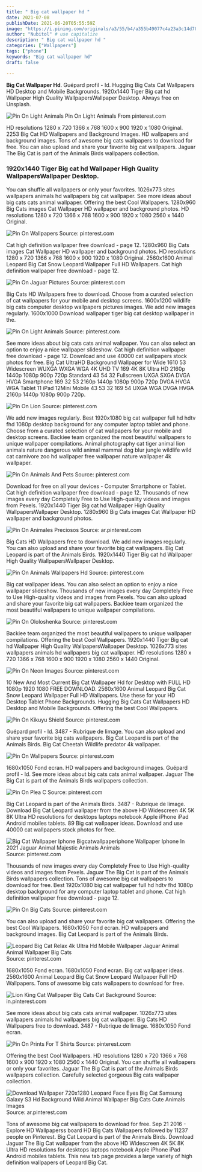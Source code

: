 ```yaml
---
title: " Big cat wallpaper hd "
date: 2021-07-08
publishDate: 2021-06-20T05:55:59Z
image: "https://i.pinimg.com/originals/a3/55/b4/a355b49077c4a23a3c14d786d2111ece.jpg"
author: "Nubitol" # use capitalize
description: " Big cat wallpaper hd "
categories: ["Wallpapers"]
tags: ["phone"]
keywords: "Big cat wallpaper hd"
draft: false

---
```



**Big Cat Wallpaper Hd**. Guépard profil - Id. Hugging Big Cats Cat Wallpapers HD Desktop and Mobile Backgrounds. 1920x1440 Tiger Big cat hd Wallpaper High Quality WallpapersWallpaper Desktop. Always free on Unsplash.

![Pin On Light Animals](https://i.pinimg.com/originals/1f/3d/51/1f3d5164408fe1af3acd637b3ac05fe5.jpg "Pin On Light Animals")
Pin On Light Animals From pinterest.com


HD resolutions 1280 x 720 1366 x 768 1600 x 900 1920 x 1080 Original. 2253 Big Cat HD Wallpapers and Background Images. HD wallpapers and background images. Tons of awesome big cats wallpapers to download for free. You can also upload and share your favorite big cat wallpapers. Jaguar The Big Cat is part of the Animals Birds wallpapers collection.

### 1920x1440 Tiger Big cat hd Wallpaper High Quality WallpapersWallpaper Desktop.

You can shuffle all wallpapers or only your favorites. 1026x773 sites wallpapers animals hd wallpapers big cat wallpaper. See more ideas about big cats cats animal wallpaper. Offering the best Cool Wallpapers. 1280x960 Big Cats images Cat Wallpaper HD wallpaper and background photos. HD resolutions 1280 x 720 1366 x 768 1600 x 900 1920 x 1080 2560 x 1440 Original.


![Pin On Wallpapers](https://i.pinimg.com/originals/d9/72/cd/d972cd679f0099170ebaf8c03363455b.jpg "Pin On Wallpapers")
Source: pinterest.com

Cat high definition wallpaper free download - page 12. 1280x960 Big Cats images Cat Wallpaper HD wallpaper and background photos. HD resolutions 1280 x 720 1366 x 768 1600 x 900 1920 x 1080 Original. 2560x1600 Animal Leopard Big Cat Snow Leopard Wallpaper Full HD Wallpapers. Cat high definition wallpaper free download - page 12.

![Pin On Jaguar Pictures](https://i.pinimg.com/originals/b1/a9/b7/b1a9b792a5555dc08f74c9a5028ff92c.png "Pin On Jaguar Pictures")
Source: pinterest.com

Big Cats HD Wallpapers free to download. Choose from a curated selection of cat wallpapers for your mobile and desktop screens. 1600x1200 wildlife big cats computer desktop wallpapers pictures images. We add new images regularly. 1600x1000 Download wallpaper tiger big cat desktop wallpaper in the.

![Pin On Light Animals](https://i.pinimg.com/originals/1f/3d/51/1f3d5164408fe1af3acd637b3ac05fe5.jpg "Pin On Light Animals")
Source: pinterest.com

See more ideas about big cats cats animal wallpaper. You can also select an option to enjoy a nice wallpaper slideshow. Cat high definition wallpaper free download - page 12. Download and use 40000 cat wallpapers stock photos for free. Big Cat UltraHD Background Wallpaper for Wide 1610 53 Widescreen WUXGA WXGA WGA 4K UHD TV 169 4K 8K Ultra HD 2160p 1440p 1080p 900p 720p Standard 43 54 32 Fullscreen UXGA SXGA DVGA HVGA Smartphone 169 32 53 2160p 1440p 1080p 900p 720p DVGA HVGA WGA Tablet 11 iPad 12Mini Mobile 43 53 32 169 54 UXGA WGA DVGA HVGA 2160p 1440p 1080p 900p 720p.

![Pin On Lion](https://i.pinimg.com/474x/c6/2c/77/c62c773e59dcbfb142cb0c43f913e4a2.jpg "Pin On Lion")
Source: pinterest.com

We add new images regularly. Best 1920x1080 big cat wallpaper full hd hdtv fhd 1080p desktop background for any computer laptop tablet and phone. Choose from a curated selection of cat wallpapers for your mobile and desktop screens. Backiee team organized the most beautiful wallpapers to unique wallpaper compilations. Animal photography cat tiger animal lion animals nature dangerous wild animal mammal dog blur jungle wildlife wild cat carnivore zoo hd wallpaper free wallpaper nature wallpaper 4k wallpaper.

![Pin On Animals And Pets](https://i.pinimg.com/originals/a9/d0/ec/a9d0ec52b04463ab11c29355344c6eb8.jpg "Pin On Animals And Pets")
Source: pinterest.com

Download for free on all your devices - Computer Smartphone or Tablet. Cat high definition wallpaper free download - page 12. Thousands of new images every day Completely Free to Use High-quality videos and images from Pexels. 1920x1440 Tiger Big cat hd Wallpaper High Quality WallpapersWallpaper Desktop. 1280x960 Big Cats images Cat Wallpaper HD wallpaper and background photos.

![Pin On Animales Preciosos](https://i.pinimg.com/originals/09/53/44/09534490936f6951b8660bed5dc9d80f.jpg "Pin On Animales Preciosos")
Source: ar.pinterest.com

Big Cats HD Wallpapers free to download. We add new images regularly. You can also upload and share your favorite big cat wallpapers. Big Cat Leopard is part of the Animals Birds. 1920x1440 Tiger Big cat hd Wallpaper High Quality WallpapersWallpaper Desktop.

![Pin On Animals Wallpapers Hd](https://i.pinimg.com/originals/31/d9/bd/31d9bdfc069e51d98263cfc0223093f0.jpg "Pin On Animals Wallpapers Hd")
Source: pinterest.com

Big cat wallpaper ideas. You can also select an option to enjoy a nice wallpaper slideshow. Thousands of new images every day Completely Free to Use High-quality videos and images from Pexels. You can also upload and share your favorite big cat wallpapers. Backiee team organized the most beautiful wallpapers to unique wallpaper compilations.

![Pin On Ololoshenka](https://i.pinimg.com/originals/98/5a/ac/985aacad35e69c564a5e4c005fd036e8.jpg "Pin On Ololoshenka")
Source: pinterest.com

Backiee team organized the most beautiful wallpapers to unique wallpaper compilations. Offering the best Cool Wallpapers. 1920x1440 Tiger Big cat hd Wallpaper High Quality WallpapersWallpaper Desktop. 1026x773 sites wallpapers animals hd wallpapers big cat wallpaper. HD resolutions 1280 x 720 1366 x 768 1600 x 900 1920 x 1080 2560 x 1440 Original.

![Pin On Neon Images](https://i.pinimg.com/originals/8c/95/9d/8c959de8331f0866c0fff355448dbf85.jpg "Pin On Neon Images")
Source: pinterest.com

10 New And Most Current Big Cat Wallpaper Hd for Desktop with FULL HD 1080p 1920 1080 FREE DOWNLOAD. 2560x1600 Animal Leopard Big Cat Snow Leopard Wallpaper Full HD Wallpapers. Use these for your HD Desktop Tablet Phone Backgrounds. Hugging Big Cats Cat Wallpapers HD Desktop and Mobile Backgrounds. Offering the best Cool Wallpapers.

![Pin On Kikuyu Shield](https://i.pinimg.com/originals/a8/5d/b0/a85db0da565cb289cbaad043a63f850d.jpg "Pin On Kikuyu Shield")
Source: pinterest.com

Guépard profil - Id. 3487 - Rubrique de limage. You can also upload and share your favorite big cats wallpapers. Big Cat Leopard is part of the Animals Birds. Big Cat Cheetah Wildlife predator 4k wallpaper.

![Pin On Wallpapers](https://i.pinimg.com/originals/32/22/e2/3222e2e4d8bbe09a1bf9575828c690bc.jpg "Pin On Wallpapers")
Source: pinterest.com

1680x1050 Fond ecran. HD wallpapers and background images. Guépard profil - Id. See more ideas about big cats cats animal wallpaper. Jaguar The Big Cat is part of the Animals Birds wallpapers collection.

![Pin On Plea C](https://i.pinimg.com/originals/86/5a/f0/865af0b6b05dccdeadfb10773b43706e.jpg "Pin On Plea C")
Source: pinterest.com

Big Cat Leopard is part of the Animals Birds. 3487 - Rubrique de limage. Download Big Cat Leopard wallpaper from the above HD Widescreen 4K 5K 8K Ultra HD resolutions for desktops laptops notebook Apple iPhone iPad Android mobiles tablets. 89 Big cat wallpaper ideas. Download and use 40000 cat wallpapers stock photos for free.

![Big Cat Wallpaper Iphone Bigcatwallpaperiphone Wallpaper Iphone In 2021 Jaguar Animal Majestic Animals Animals](https://i.pinimg.com/736x/34/d9/a6/34d9a6e2d86edb710686aba170b045de.jpg "Big Cat Wallpaper Iphone Bigcatwallpaperiphone Wallpaper Iphone In 2021 Jaguar Animal Majestic Animals Animals")
Source: pinterest.com

Thousands of new images every day Completely Free to Use High-quality videos and images from Pexels. Jaguar The Big Cat is part of the Animals Birds wallpapers collection. Tons of awesome big cat wallpapers to download for free. Best 1920x1080 big cat wallpaper full hd hdtv fhd 1080p desktop background for any computer laptop tablet and phone. Cat high definition wallpaper free download - page 12.

![Pin On Big Cats](https://i.pinimg.com/736x/a9/78/31/a978316a7ada30fa717314de52f98349.jpg "Pin On Big Cats")
Source: pinterest.com

You can also upload and share your favorite big cat wallpapers. Offering the best Cool Wallpapers. 1680x1050 Fond ecran. HD wallpapers and background images. Big Cat Leopard is part of the Animals Birds.

![Leopard Big Cat Relax 4k Ultra Hd Mobile Wallpaper Jaguar Animal Animal Wallpaper Big Cats](https://i.pinimg.com/originals/ef/72/81/ef7281e4b5d1e7d02a02e051afee481f.jpg "Leopard Big Cat Relax 4k Ultra Hd Mobile Wallpaper Jaguar Animal Animal Wallpaper Big Cats")
Source: pinterest.com

1680x1050 Fond ecran. 1680x1050 Fond ecran. Big cat wallpaper ideas. 2560x1600 Animal Leopard Big Cat Snow Leopard Wallpaper Full HD Wallpapers. Tons of awesome big cats wallpapers to download for free.

![Lion King Cat Wallpaper Big Cats Cat Background](https://i.pinimg.com/originals/6a/38/89/6a3889a79fc567e9eb2bd9db914b9309.jpg "Lion King Cat Wallpaper Big Cats Cat Background")
Source: in.pinterest.com

See more ideas about big cats cats animal wallpaper. 1026x773 sites wallpapers animals hd wallpapers big cat wallpaper. Big Cats HD Wallpapers free to download. 3487 - Rubrique de limage. 1680x1050 Fond ecran.

![Pin On Prints For T Shirts](https://i.pinimg.com/originals/0d/3f/b2/0d3fb2e06c9a55f879effd595587a3da.jpg "Pin On Prints For T Shirts")
Source: pinterest.com

Offering the best Cool Wallpapers. HD resolutions 1280 x 720 1366 x 768 1600 x 900 1920 x 1080 2560 x 1440 Original. You can shuffle all wallpapers or only your favorites. Jaguar The Big Cat is part of the Animals Birds wallpapers collection. Carefully selected gorgeous Big cats wallpaper collection.

![Download Wallpaper 720x1280 Leopard Face Eyes Big Cat Samsung Galaxy S3 Hd Background Wild Animal Wallpaper Big Cats Cute Animals Images](https://i.pinimg.com/originals/a3/55/b4/a355b49077c4a23a3c14d786d2111ece.jpg "Download Wallpaper 720x1280 Leopard Face Eyes Big Cat Samsung Galaxy S3 Hd Background Wild Animal Wallpaper Big Cats Cute Animals Images")
Source: ar.pinterest.com

Tons of awesome big cat wallpapers to download for free. Sep 21 2016 - Explore HD Wallpaperss board HD Big Cats Wallpapers followed by 11237 people on Pinterest. Big Cat Leopard is part of the Animals Birds. Download Jaguar The Big Cat wallpaper from the above HD Widescreen 4K 5K 8K Ultra HD resolutions for desktops laptops notebook Apple iPhone iPad Android mobiles tablets. This new tab page provides a large variety of high definition wallpapers of Leopard Big Cat.

